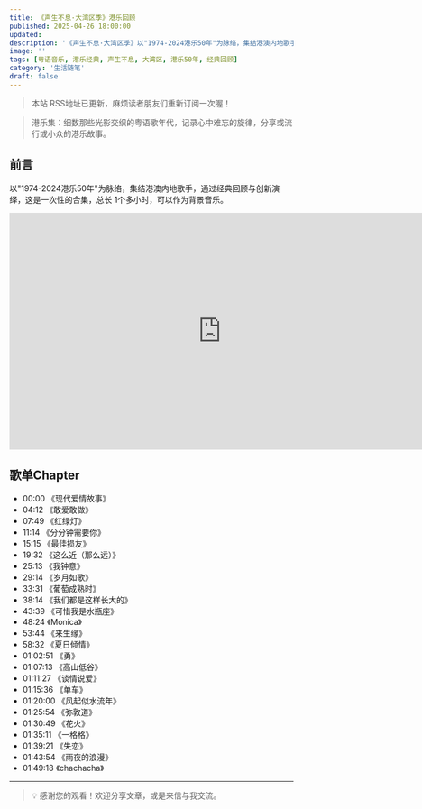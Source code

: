 ```yaml
---
title: 《声生不息·大湾区季》港乐回顾
published: 2025-04-26 18:00:00
updated: 
description: '《声生不息·大湾区季》以"1974-2024港乐50年"为脉络，集结港澳内地歌手，通过25首经典歌曲回顾与创新演绎，全面展现港乐50年的多元魅力'
image: ''
tags: [粤语音乐, 港乐经典, 声生不息, 大湾区, 港乐50年, 经典回顾]
category: '生活随笔'
draft: false
---
```


> 本站 RSS地址已更新，麻烦读者朋友们重新订阅一次喔！

> 港乐集：细数那些光影交织的粤语歌年代，记录心中难忘的旋律，分享或流行或小众的港乐故事。

## 前言

以"1974-2024港乐50年"为脉络，集结港澳内地歌手，通过经典回顾与创新演绎，这是一次性的合集，总长 1个多小时，可以作为背景音乐。

<iframe width="750" height="420" src="https://www.youtube.com/embed/zWliPZth8pY?si=FHKV82ud4Zo7au4v" title="YouTube video player" frameborder="0" allow="accelerometer; autoplay; clipboard-write; encrypted-media; gyroscope; picture-in-picture; web-share" referrerpolicy="strict-origin-when-cross-origin" allowfullscreen></iframe>

## 歌单Chapter

- 00:00 《现代爱情故事》
- 04:12 《敢爱敢做》
- 07:49 《红绿灯》
- 11:14 《分分钟需要你》
- 15:15 《最佳损友》
- 19:32 《这么近（那么远）》
- 25:13 《我钟意》
- 29:14 《岁月如歌》
- 33:31 《葡萄成熟时》
- 38:14 《我们都是这样长大的》
- 43:39 《可惜我是水瓶座》
- 48:24 《Monica》
- 53:44 《来生缘》
- 58:32 《夏日倾情》
- 01:02:51 《勇》
- 01:07:13 《高山低谷》
- 01:11:27 《谈情说爱》
- 01:15:36 《单车》
- 01:20:00 《风起似水流年》
- 01:25:54 《弥敦道》
- 01:30:49 《花火》
- 01:35:11 《一格格》
- 01:39:21 《失恋》
- 01:43:54 《雨夜的浪漫》
- 01:49:18 《chachacha》

---

> 💡 感谢您的观看！欢迎分享文章，或是来信与我交流。
